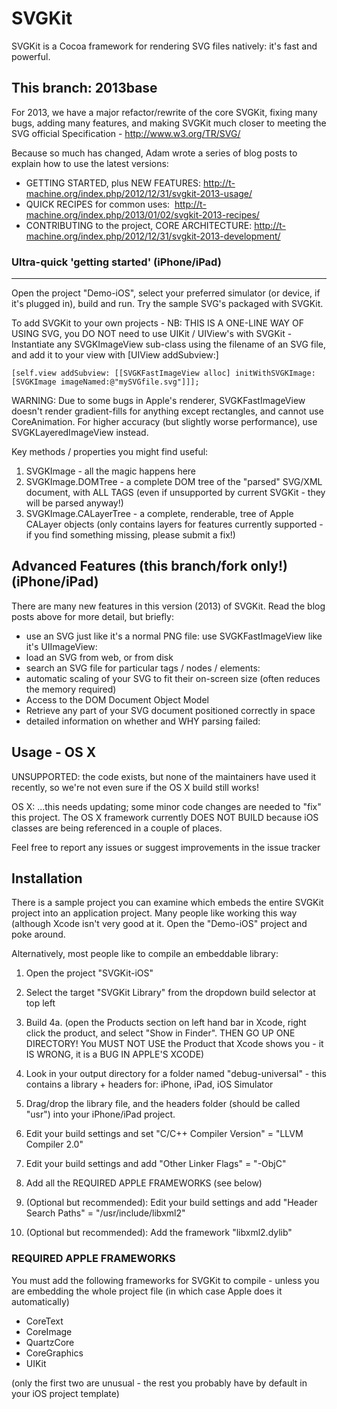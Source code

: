 # SVGKit

SVGKit is a Cocoa framework for rendering SVG files natively: it's fast and powerful.

## This branch: 2013base

For 2013, we have a major refactor/rewrite of the core SVGKit, fixing many bugs, adding many features, and making SVGKit much closer to meeting the SVG official Specification - http://www.w3.org/TR/SVG/

Because so much has changed, Adam wrote a series of blog posts to explain how to use the latest versions:

  - GETTING STARTED, plus NEW FEATURES:  http://t-machine.org/index.php/2012/12/31/svgkit-2013-usage/
  - QUICK RECIPES for common uses:  http://t-machine.org/index.php/2013/01/02/svgkit-2013-recipes/
  - CONTRIBUTING to the project, CORE ARCHITECTURE: http://t-machine.org/index.php/2012/12/31/svgkit-2013-development/
 


### Ultra-quick 'getting started' (iPhone/iPad)
-----

Open the project "Demo-iOS", select your preferred simulator (or device, if it's plugged in), build and run. Try the sample SVG's packaged with SVGKit.

To add SVGKit to your own projects - NB: THIS IS A ONE-LINE WAY OF USING SVG, you DO NOT need to use UIKit / UIView's with SVGKit - Instantiate any SVGKImageView sub-class using the filename of an SVG file, and add it to your view with [UIView addSubview:]

    [self.view addSubview: [[SVGKFastImageView alloc] initWithSVGKImage: [SVGKImage imageNamed:@"mySVGfile.svg"]]];

WARNING: Due to some bugs in Apple's renderer, SVGKFastImageView doesn't render gradient-fills for anything except rectangles, and cannot use CoreAnimation. For higher accuracy (but slightly worse performance), use SVGKLayeredImageView instead.


Key methods / properties you might find useful:

  1. SVGKImage - all the magic happens here
  1. SVGKImage.DOMTree - a complete DOM tree of the "parsed" SVG/XML document, with ALL TAGS (even if unsupported by current SVGKit - they will be parsed anyway!)
  1. SVGKImage.CALayerTree - a complete, renderable, tree of Apple CALayer objects (only contains layers for features currently supported - if you find something missing, please submit a fix!)


## Advanced Features (this branch/fork only!) (iPhone/iPad)

There are many new features in this version (2013) of SVGKit. Read the blog posts above for more detail, but briefly:

  - use an SVG just like it's a normal PNG file: use SVGKFastImageView like it's UIImageView:
  - load an SVG from web, or from disk
  - search an SVG file for particular tags / nodes / elements:
  - automatic scaling of your SVG to fit their on-screen size (often reduces the memory required)
  - Access to the DOM Document Object Model
  - Retrieve any part of your SVG document positioned correctly in space
  - detailed information on whether and WHY parsing failed:

## Usage - OS X

UNSUPPORTED: the code exists, but none of the maintainers have used it recently, so we're not even sure if the OS X build still works!

OS X: ...this needs updating; some minor code changes are needed to "fix" this project. The OS X framework currently DOES NOT BUILD because iOS classes are being referenced in a couple of places.

Feel free to report any issues or suggest improvements in the issue tracker


## Installation

There is a sample project you can examine which embeds the entire SVGKit project into an application project. Many people like working this way (although Xcode isn't very good at it. Open the "Demo-iOS" project and poke around.

Alternatively, most people like to compile an embeddable library:
  1. Open the project "SVGKit-iOS"
  2. Select the target "SVGKit Library" from the dropdown build selector at top left
  3. Build
  4a. (open the Products section on left hand bar in Xcode, right click the product, and select "Show in Finder". THEN GO UP ONE DIRECTORY! You MUST NOT USE the Product that Xcode shows you - it IS WRONG, it is a BUG IN APPLE'S XCODE)
  4. Look in your output directory for a folder named "debug-universal" - this contains a library + headers for: iPhone, iPad, iOS Simulator

  5. Drag/drop the library file, and the headers folder (should be called "usr") into your iPhone/iPad project.
  6. Edit your build settings and set "C/C++ Compiler Version" = "LLVM Compiler 2.0"
  7. Edit your build settings and add "Other Linker Flags" = "-ObjC"
  8. Add all the REQUIRED APPLE FRAMEWORKS (see below)

  9. (Optional but recommended): Edit your build settings and add "Header Search Paths" = "/usr/include/libxml2"
  10. (Optional but recommended): Add the framework "libxml2.dylib"

### REQUIRED APPLE FRAMEWORKS

You must add the following frameworks for SVGKit to compile - unless you are embedding the whole project file (in which case Apple does it automatically)

  - CoreText
  - CoreImage
  - QuartzCore
  - CoreGraphics
  - UIKit

(only the first two are unusual - the rest you probably have by default in your iOS project template)
